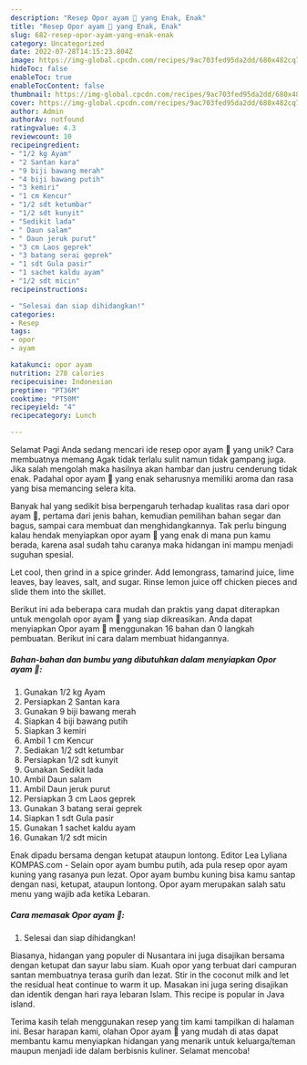 ```yaml
---
description: "Resep Opor ayam 🐔 yang Enak, Enak"
title: "Resep Opor ayam 🐔 yang Enak, Enak"
slug: 682-resep-opor-ayam-yang-enak-enak
category: Uncategorized
date: 2022-07-28T14:15:23.804Z
image: https://img-global.cpcdn.com/recipes/9ac703fed95da2dd/680x482cq70/opor-ayam-foto-resep-utama.jpg
hideToc: false
enableToc: true
enableTocContent: false
thumbnail: https://img-global.cpcdn.com/recipes/9ac703fed95da2dd/680x482cq70/opor-ayam-foto-resep-utama.jpg
cover: https://img-global.cpcdn.com/recipes/9ac703fed95da2dd/680x482cq70/opor-ayam-foto-resep-utama.jpg
author: Admin
authorAv: notfound
ratingvalue: 4.3
reviewcount: 10
recipeingredient:
- "1/2 kg Ayam"
- "2 Santan kara"
- "9 biji bawang merah"
- "4 biji bawang putih"
- "3 kemiri"
- "1 cm Kencur"
- "1/2 sdt ketumbar"
- "1/2 sdt kunyit"
- "Sedikit lada"
- " Daun salam"
- " Daun jeruk purut"
- "3 cm Laos geprek"
- "3 batang serai geprek"
- "1 sdt Gula pasir"
- "1 sachet kaldu ayam"
- "1/2 sdt micin"
recipeinstructions:

- "Selesai dan siap dihidangkan!"
categories:
- Resep
tags:
- opor
- ayam

katakunci: opor ayam 
nutrition: 278 calories
recipecuisine: Indonesian
preptime: "PT36M"
cooktime: "PT50M"
recipeyield: "4"
recipecategory: Lunch

---
```



Selamat Pagi Anda sedang mencari ide resep opor ayam 🐔 yang unik? Cara membuatnya memang Agak tidak terlalu sulit namun tidak gampang juga. Jika salah mengolah maka hasilnya akan hambar dan justru cenderung tidak enak. Padahal opor ayam 🐔 yang enak seharusnya memiliki aroma dan rasa yang bisa memancing selera kita.


Banyak hal yang sedikit bisa berpengaruh terhadap kualitas rasa dari opor ayam 🐔, pertama dari jenis bahan, kemudian pemilihan bahan segar dan bagus, sampai cara membuat dan menghidangkannya. Tak perlu bingung kalau hendak menyiapkan opor ayam 🐔 yang enak di mana pun kamu berada, karena asal sudah tahu caranya maka hidangan ini mampu menjadi suguhan spesial.

Let cool, then grind in a spice grinder. Add lemongrass, tamarind juice, lime leaves, bay leaves, salt, and sugar. Rinse lemon juice off chicken pieces and slide them into the skillet.


Berikut ini ada beberapa cara mudah dan praktis yang dapat diterapkan untuk mengolah opor ayam 🐔 yang siap dikreasikan. Anda dapat menyiapkan Opor ayam 🐔 menggunakan 16 bahan dan 0 langkah pembuatan. Berikut ini cara dalam membuat hidangannya.

<!--inarticleads1-->

##### Bahan-bahan dan bumbu yang dibutuhkan dalam menyiapkan Opor ayam 🐔:

1. Gunakan 1/2 kg Ayam
1. Persiapkan 2 Santan kara
1. Gunakan 9 biji bawang merah
1. Siapkan 4 biji bawang putih
1. Siapkan 3 kemiri
1. Ambil 1 cm Kencur
1. Sediakan 1/2 sdt ketumbar
1. Persiapkan 1/2 sdt kunyit
1. Gunakan Sedikit lada
1. Ambil  Daun salam
1. Ambil  Daun jeruk purut
1. Persiapkan 3 cm Laos geprek
1. Gunakan 3 batang serai geprek
1. Siapkan 1 sdt Gula pasir
1. Gunakan 1 sachet kaldu ayam
1. Gunakan 1/2 sdt micin


Enak dipadu bersama dengan ketupat ataupun lontong. Editor Lea Lyliana KOMPAS.com - Selain opor ayam bumbu putih, ada pula resep opor ayam kuning yang rasanya pun lezat. Opor ayam bumbu kuning bisa kamu santap dengan nasi, ketupat, ataupun lontong. Opor ayam merupakan salah satu menu yang wajib ada ketika Lebaran. 

<!--inarticleads2-->

##### Cara memasak Opor ayam 🐔:


1. Selesai dan siap dihidangkan!

Biasanya, hidangan yang populer di Nusantara ini juga disajikan bersama dengan ketupat dan sayur labu siam. Kuah opor yang terbuat dari campuran santan membuatnya terasa gurih dan lezat. Stir in the coconut milk and let the residual heat continue to warm it up. Masakan ini juga sering disajikan dan identik dengan hari raya lebaran Islam. This recipe is popular in Java island. 

Terima kasih telah menggunakan resep yang tim kami tampilkan di halaman ini. Besar harapan kami, olahan Opor ayam 🐔 yang mudah di atas dapat membantu kamu menyiapkan hidangan yang menarik untuk keluarga/teman maupun menjadi ide dalam berbisnis kuliner. Selamat mencoba!
